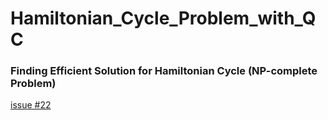 # Hamiltonian_Cycle_Problem_with_QC

### Finding Efficient Solution for Hamiltonian Cycle (NP-complete Problem)

[issue #22](https://github.com/qiskit-community/qiskit-hackathon-korea-21/issues/22)
